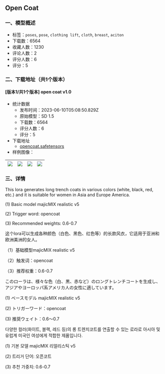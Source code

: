 ## Open Coat
### 一、模型概述

- 标签：`poses`, `pose`, `clothing lift`, `cloth`, `breast`, `aciton`
- 下载数：6564
- 收藏人数：1230
- 评论人数：2
- 评分人数：6
- 评分：5

### 二、下载地址（共1个版本）

#### [版本1/共1个版本] open coat v1.0

- 统计数据
  - 发布时间：2023-06-10T05:08:50.829Z
  - 原始模型：SD 1.5
  - 下载数：6564
  - 评分人数：6
  - 评分：5
- 下载地址
  - [opencoat.safetensors](https://civitai.com/api/download/models/92843)
- 样例图像：

| <img src="https://image.civitai.com/xG1nkqKTMzGDvpLrqFT7WA/16cccaac-aa28-40cd-a310-944e62909910/width=450/1092458.jpeg" /> | <img src="https://image.civitai.com/xG1nkqKTMzGDvpLrqFT7WA/9a1953d1-a77f-4e25-80c4-95518f39bc6d/width=450/1092438.jpeg" /> | <img src="https://image.civitai.com/xG1nkqKTMzGDvpLrqFT7WA/5c94917d-21dc-4d3c-b8f0-4e7524c485de/width=450/1092459.jpeg" /> | <img src="https://image.civitai.com/xG1nkqKTMzGDvpLrqFT7WA/879cd1e3-81f3-4556-a4eb-4672bc0065f2/width=450/1092439.jpeg" /> |
| ---- | ---- | ---- | ---- |


### 三、详情
<p>This lora generates long trench coats in various colors (white, black, red, etc.) and it is suitable for women in Asia and Europe America.</p><p>(1) Basic model majicMIX realistic v5</p><p>(2) Trigger word: opencoat</p><p>(3) Recommended weights: 0.6-0.7</p><p></p><p>这个lora可以生成各种颜色（白色、黑色、红色等）的长款风衣，它适用于亚洲和欧洲美洲的女人。</p><p>（1）基础模型majicMIX realistic v5</p><p>（2）触发词：opencoat</p><p>（3）推荐权重：0.6-0.7</p><p></p><p>このローラは、様々な色（白、黒、赤など）のロングトレンチコートを生成し、アジアやヨーロッパ系アメリカ人の女性に適しています。</p><p>(1) ベースモデル majicMIX realistic v5</p><p>(2) トリガーワード：opencoat</p><p>(3) 推奨ウェイト：0.6～0.7</p><p></p><p>다양한 컬러(화이트, 블랙, 레드 등)의 롱 트렌치코트를 연출할 수 있는 로라로 아시아 및 유럽계 미국인 여성에게 적합한 제품입니다.</p><p>(1) 기본 모델 majicMIX 리얼리스틱 v5</p><p>(2) 트리거 단어: 오픈코트</p><p>(3) 추천 가중치: 0.6-0.7</p><p></p>